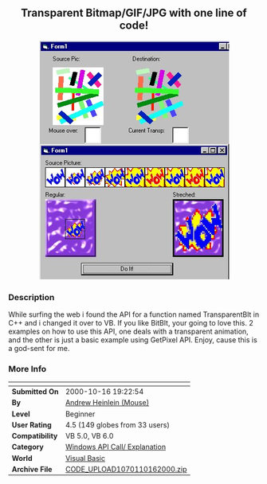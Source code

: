 ﻿<div align="center">

## Transparent Bitmap/GIF/JPG with one line of code\!

<img src="PIC20001016202795108.jpg">
</div>

### Description

While surfing the web i found the API for a function named TransparentBlt in C++ and i changed it over to VB. If you like BitBlt, your going to love this. 2 examples on how to use this API, one deals with a transparent animation, and the other is just a basic example using GetPixel API. Enjoy, cause this is a god-sent for me.
 
### More Info
 


<span>             |<span>
---                |---
**Submitted On**   |2000-10-16 19:22:54
**By**             |[Andrew Heinlein \(Mouse\)](https://github.com/Planet-Source-Code/PSCIndex/blob/master/ByAuthor/andrew-heinlein-mouse.md)
**Level**          |Beginner
**User Rating**    |4.5 (149 globes from 33 users)
**Compatibility**  |VB 5\.0, VB 6\.0
**Category**       |[Windows API Call/ Explanation](https://github.com/Planet-Source-Code/PSCIndex/blob/master/ByCategory/windows-api-call-explanation__1-39.md)
**World**          |[Visual Basic](https://github.com/Planet-Source-Code/PSCIndex/blob/master/ByWorld/visual-basic.md)
**Archive File**   |[CODE\_UPLOAD1070110162000\.zip](https://github.com/Planet-Source-Code/andrew-heinlein-mouse-transparent-bitmap-gif-jpg-with-one-line-of-code__1-12095/archive/master.zip)








